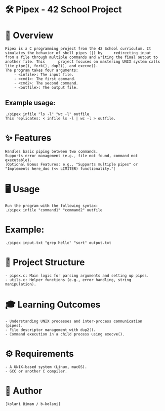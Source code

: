 # 🛠️ Pipex - 42 School Project

# 🌟 Overview
  	Pipex is a C programming project from the 42 School curriculum. It simulates the behavior of shell pipes (|) by 	redirecting input from a file through multiple commands and writing the final output to another file. This 		project focuses on mastering UNIX system calls like pipe(), fork(), dup2(), and execve().
  	The program takes four arguments:
		- <infile>: The input file.
		- <cmd1>: The first command.
 		- <cmd2>: The second command.
		- <outfile>: The output file.
## Example usage:
	./pipex infile "ls -l" "wc -l" outfile
	This replicates: < infile ls -l | wc -l > outfile.

# ✨ Features
    Handles basic piping between two commands.
    Supports error management (e.g., file not found, command not executable).
    [Optional Bonus Features: e.g., "Supports multiple pipes" or "Implements here_doc (<< LIMITER) functionality."]

# 🖥️ Usage
	Run the program with the following syntax:
 	./pipex infile "command1" "command2" outfile

# Example:
	./pipex input.txt "grep hello" "sort" output.txt

# 📂 Project Structure
    - pipex.c: Main logic for parsing arguments and setting up pipes.
    - utils.c: Helper functions (e.g., error handling, string manipulation).

# 🎓 Learning Outcomes
    - Understanding UNIX processes and inter-process communication (pipes).
    - File descriptor management with dup2().
    - Command execution in a child process using execve().

# ⚙️ Requirements
    - A UNIX-based system (Linux, macOS).
    - GCC or another C compiler.

# 👤 Author
	[kolani Biman / b-kolani]
